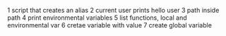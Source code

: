 1 script that creates an alias
2 current user prints hello user
3 path inside path
4 print environmental variables
5 list functions, local and environmental var
6 cretae variable with value
7 create global variable

